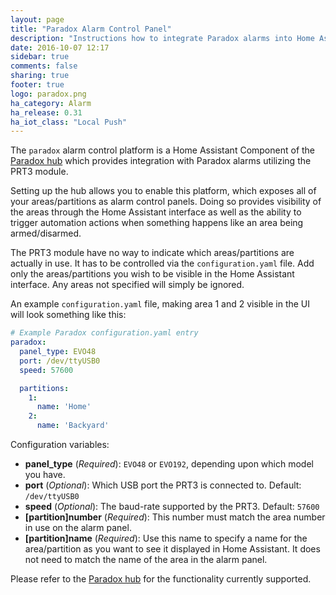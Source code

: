 ```yaml
---
layout: page
title: "Paradox Alarm Control Panel"
description: "Instructions how to integrate Paradox alarms into Home Assistant."
date: 2016-10-07 12:17
sidebar: true
comments: false
sharing: true
footer: true
logo: paradox.png
ha_category: Alarm
ha_release: 0.31
ha_iot_class: "Local Push"
---
```


The `paradox` alarm control platform is a Home Assistant Component of the [Paradox hub](/components/paradox/) which provides integration with Paradox alarms utilizing the PRT3 module.

Setting up the hub allows you to enable this platform, which exposes all of your areas/partitions as alarm control panels. Doing so provides visibility of the areas through the Home Assistant interface as well as the ability to trigger automation actions when something happens like an area being armed/disarmed.

The PRT3 module have no way to indicate which areas/partitions are actually in use. It has to be controlled via the `configuration.yaml` file. Add only the areas/partitions you wish to be visible in the Home Assistant interface. Any areas not specified will simply be ignored.

An example `configuration.yaml` file, making area 1 and 2 visible in the UI will look something like this:


```yaml
# Example Paradox configuration.yaml entry
paradox:
  panel_type: EVO48
  port: /dev/ttyUSB0
  speed: 57600

  partitions:
    1:
      name: 'Home'
    2:
      name: 'Backyard'
```

Configuration variables:

- **panel_type** (*Required*): `EVO48` or `EVO192`, depending upon which model you have.
- **port** (*Optional*): Which USB port the PRT3 is connected to. Default: `/dev/ttyUSB0`
- **speed** (*Optional*): The baud-rate supported by the PRT3. Default: `57600`
- **[partition]number** (*Required*): This number must match the area number in use on the alarm panel.
- **[partition]name** (*Required*): Use this name to specify a name for the area/partition as you want to see it displayed in Home Assistant. It does not need to match the name of the area in the alarm panel.

Please refer to the [Paradox hub](/components/paradox/) for the functionality currently supported.
